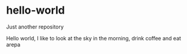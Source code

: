 # hello-world

Just another repository

Hello world, I like to look at the sky in the morning, drink coffee and eat arepa
